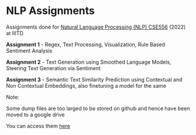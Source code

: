 # NLP Assignments

Assignments done for [Natural Language Processing (NLP) CSE556](http://techtree.iiitd.edu.in/viewDescription/filename?=CSE556) (2022) at IIITD

**Assignment 1** - Regex, Text Processing, Visualization, Rule Based Sentiment Analysis

**Assignment 2** - Text Generation using Smoothed Language Models, Steering Text Generation via Sentiment

**Assignment 3** - Semantic Text Similarity Prediction using Contextual and Non Contextual Embeddings, also finetuning a model for the same

Note:

Some dump files are too larged to be stored on github and hence have been moved to a google drive

You can access them [here](https://drive.google.com/drive/folders/1_LRZmM0kkriwOIQwZSmcuryDByoejICL?usp=sharing)
